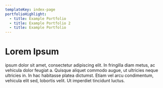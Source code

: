 ```yaml
---
templateKey: index-page
portfolioHighlight:
  - title: Example Portfolio
  - title: Example Portfolio 2
  - title: Example Portfolio
---
```


# Lorem Ipsum

ipsum dolor sit amet, consectetur adipiscing elit. In fringilla diam metus, ac vehicula dolor feugiat a. Quisque aliquet commodo augue, ut ultricies neque ultricies in. In hac habitasse platea dictumst. Etiam vel arcu condimentum, vehicula elit sed, lobortis velit. Ut imperdiet tincidunt luctus.
